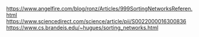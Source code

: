 https://www.angelfire.com/blog/ronz/Articles/999SortingNetworksReferen.html
https://www.sciencedirect.com/science/article/pii/S0022000016300836
https://www.cs.brandeis.edu/~hugues/sorting_networks.html
